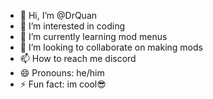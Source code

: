 - 👋 Hi, I’m @DrQuan
- 👀 I’m interested in coding
- 🌱 I’m currently learning mod menus
- 💞️ I’m looking to collaborate on making mods
- 📫 How to reach me discord
- 😄 Pronouns: he/him
- ⚡ Fun fact: im cool😎

<!---
ChrisjL1002/ChrisjL1002 is a ✨ special ✨ repository because its `README.md` (this file) appears on your GitHub profile.
You can click the Preview link to take a look at your changes.
--->
